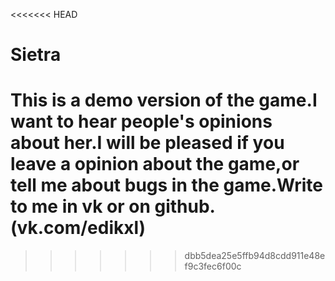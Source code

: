 <<<<<<< HEAD
# Sietra
This is a demo version of the game.I want to hear people's opinions about her.I will be pleased if you leave a opinion about the game,or tell me about bugs in the game.Write to me in vk or on github.(vk.com/edikxl)
=======
>>>>>>> dbb5dea25e5ffb94d8cdd911e48ef9c3fec6f00c
